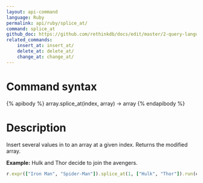 ```yaml
---
layout: api-command 
language: Ruby
permalink: api/ruby/splice_at/
command: splice_at 
github_doc: https://github.com/rethinkdb/docs/edit/master/2-query-language/api/ruby/document-manipulation/splice_at.md
related_commands:
    insert_at: insert_at/
    delete_at: delete_at/
    change_at: change_at/
---
```


# Command syntax #

{% apibody %}
array.splice_at(index, array) &rarr; array
{% endapibody %}

# Description #

Insert several values in to an array at a given index. Returns the modified array.

__Example:__ Hulk and Thor decide to join the avengers.

```rb
r.expr(["Iron Man", "Spider-Man"]).splice_at(1, ["Hulk", "Thor"]).run(conn)
```


